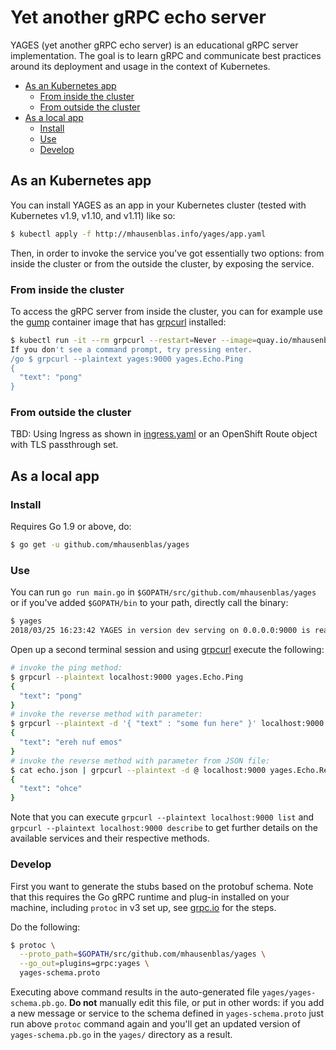 # Yet another gRPC echo server

YAGES (yet another gRPC echo server) is an educational gRPC server implementation. The goal is to learn gRPC and communicate best practices around its deployment and usage in the context of Kubernetes.

- [As an Kubernetes app](#as-an-kubernetes-app)
  - [From inside the cluster](#from-inside-the-cluster)
  - [From outside the cluster](#from-outside-the-cluster)
- [As a local app](#as-a-local-app)
  - [Install](#install)
  - [Use](#use)
  - [Develop](#develop)

## As an Kubernetes app

You can install YAGES as an app in your Kubernetes cluster (tested with Kubernetes v1.9, v1.10, and v1.11) like so:

```bash
$ kubectl apply -f http://mhausenblas.info/yages/app.yaml
```

Then, in order to invoke the service you've got essentially two options: from inside the cluster or from the outside the cluster, by exposing the service.

### From inside the cluster

To access the gRPC server from inside the cluster, you can for example use the [gump](https://quay.io/repository/mhausenblas/gump) container image that has [grpcurl](https://github.com/fullstorydev/grpcurl) installed:


```bash
$ kubectl run -it --rm grpcurl --restart=Never --image=quay.io/mhausenblas/gump:0.1 -- sh 
If you don't see a command prompt, try pressing enter.
/go $ grpcurl --plaintext yages:9000 yages.Echo.Ping
{
  "text": "pong"
}
```

### From outside the cluster

TBD: Using Ingress as shown in [ingress.yaml](ingress.yaml) or an OpenShift Route object with TLS passthrough set.

## As a local app

### Install

Requires Go 1.9 or above, do:

```bash
$ go get -u github.com/mhausenblas/yages
```


### Use

You can run `go run main.go` in `$GOPATH/src/github.com/mhausenblas/yages` or if you've added `$GOPATH/bin` to your path, directly call the binary:

```bash
$ yages
2018/03/25 16:23:42 YAGES in version dev serving on 0.0.0.0:9000 is ready for gRPC clients …
```

Open up a second terminal session and using [grpcurl](https://github.com/fullstorydev/grpcurl) execute the following:

```bash
# invoke the ping method:
$ grpcurl --plaintext localhost:9000 yages.Echo.Ping
{
  "text": "pong"
}
# invoke the reverse method with parameter:
$ grpcurl --plaintext -d '{ "text" : "some fun here" }' localhost:9000 yages.Echo.Reverse
{
  "text": "ereh nuf emos"
}
# invoke the reverse method with parameter from JSON file:
$ cat echo.json | grpcurl --plaintext -d @ localhost:9000 yages.Echo.Reverse
{
  "text": "ohce"
}
```

Note that you can execute `grpcurl --plaintext localhost:9000 list` and `grpcurl --plaintext localhost:9000 describe` to get further details on the available services and their respective methods.

### Develop

First you want to generate the stubs based on the protobuf schema. Note that this requires the Go gRPC runtime and plug-in installed on your machine, including `protoc` in v3 set up, see [grpc.io](https://grpc.io/blog/installation) for the steps.

Do the following:

```bash
$ protoc \
  --proto_path=$GOPATH/src/github.com/mhausenblas/yages \
  --go_out=plugins=grpc:yages \
  yages-schema.proto
```

Executing above command results in the auto-generated file `yages/yages-schema.pb.go`. **Do not** manually edit this file, or put in other words: if you add a new message or service to the schema defined in `yages-schema.proto` just run above `protoc` command again and you'll get an updated version of `yages-schema.pb.go` in the `yages/` directory as a result.
